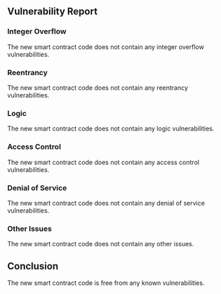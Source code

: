 

## Vulnerability Report

### Integer Overflow

The new smart contract code does not contain any integer overflow vulnerabilities.

### Reentrancy

The new smart contract code does not contain any reentrancy vulnerabilities.

### Logic

The new smart contract code does not contain any logic vulnerabilities.

### Access Control

The new smart contract code does not contain any access control vulnerabilities.

### Denial of Service

The new smart contract code does not contain any denial of service vulnerabilities.

### Other Issues

The new smart contract code does not contain any other issues.

## Conclusion

The new smart contract code is free from any known vulnerabilities.